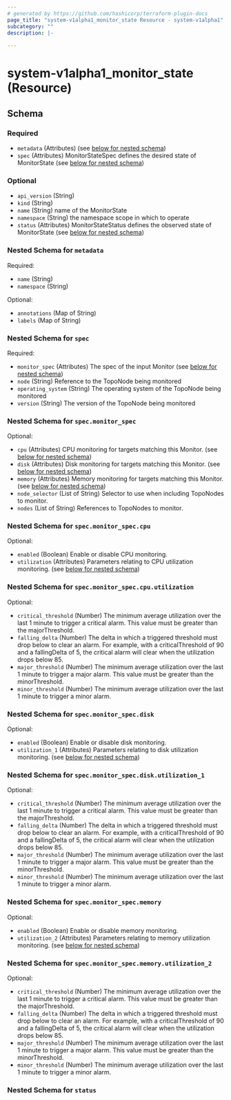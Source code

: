 ```yaml
---
# generated by https://github.com/hashicorp/terraform-plugin-docs
page_title: "system-v1alpha1_monitor_state Resource - system-v1alpha1"
subcategory: ""
description: |-
  
---
```


# system-v1alpha1_monitor_state (Resource)





<!-- schema generated by tfplugindocs -->
## Schema

### Required

- `metadata` (Attributes) (see [below for nested schema](#nestedatt--metadata))
- `spec` (Attributes) MonitorStateSpec defines the desired state of MonitorState (see [below for nested schema](#nestedatt--spec))

### Optional

- `api_version` (String)
- `kind` (String)
- `name` (String) name of the MonitorState
- `namespace` (String) the namespace scope in which to operate
- `status` (Attributes) MonitorStateStatus defines the observed state of MonitorState (see [below for nested schema](#nestedatt--status))

<a id="nestedatt--metadata"></a>
### Nested Schema for `metadata`

Required:

- `name` (String)
- `namespace` (String)

Optional:

- `annotations` (Map of String)
- `labels` (Map of String)


<a id="nestedatt--spec"></a>
### Nested Schema for `spec`

Required:

- `monitor_spec` (Attributes) The spec of the input Monitor (see [below for nested schema](#nestedatt--spec--monitor_spec))
- `node` (String) Reference to the TopoNode being monitored
- `operating_system` (String) The operating system of the TopoNode being monitored
- `version` (String) The version of the TopoNode being monitored

<a id="nestedatt--spec--monitor_spec"></a>
### Nested Schema for `spec.monitor_spec`

Optional:

- `cpu` (Attributes) CPU monitoring for targets matching this Monitor. (see [below for nested schema](#nestedatt--spec--monitor_spec--cpu))
- `disk` (Attributes) Disk monitoring for targets matching this Monitor. (see [below for nested schema](#nestedatt--spec--monitor_spec--disk))
- `memory` (Attributes) Memory monitoring for targets matching this Monitor. (see [below for nested schema](#nestedatt--spec--monitor_spec--memory))
- `node_selector` (List of String) Selector to use when including TopoNodes to monitor.
- `nodes` (List of String) References to TopoNodes to monitor.

<a id="nestedatt--spec--monitor_spec--cpu"></a>
### Nested Schema for `spec.monitor_spec.cpu`

Optional:

- `enabled` (Boolean) Enable or disable CPU monitoring.
- `utilization` (Attributes) Parameters relating to CPU utilization monitoring. (see [below for nested schema](#nestedatt--spec--monitor_spec--cpu--utilization))

<a id="nestedatt--spec--monitor_spec--cpu--utilization"></a>
### Nested Schema for `spec.monitor_spec.cpu.utilization`

Optional:

- `critical_threshold` (Number) The minimum average utilization over the last 1 minute to trigger a critical alarm.
This value must be greater than the majorThreshold.
- `falling_delta` (Number) The delta in which a triggered threshold must drop below to clear an alarm.
For example, with a criticalThreshold of 90 and a fallingDelta of 5, the critical alarm will clear when the utilization drops below 85.
- `major_threshold` (Number) The minimum average utilization over the last 1 minute to trigger a major alarm.
This value must be greater than the minorThreshold.
- `minor_threshold` (Number) The minimum average utilization over the last 1 minute to trigger a minor alarm.



<a id="nestedatt--spec--monitor_spec--disk"></a>
### Nested Schema for `spec.monitor_spec.disk`

Optional:

- `enabled` (Boolean) Enable or disable disk monitoring.
- `utilization_1` (Attributes) Parameters relating to disk utilization monitoring. (see [below for nested schema](#nestedatt--spec--monitor_spec--disk--utilization_1))

<a id="nestedatt--spec--monitor_spec--disk--utilization_1"></a>
### Nested Schema for `spec.monitor_spec.disk.utilization_1`

Optional:

- `critical_threshold` (Number) The minimum average utilization over the last 1 minute to trigger a critical alarm.
This value must be greater than the majorThreshold.
- `falling_delta` (Number) The delta in which a triggered threshold must drop below to clear an alarm.
For example, with a criticalThreshold of 90 and a fallingDelta of 5, the critical alarm will clear when the utilization drops below 85.
- `major_threshold` (Number) The minimum average utilization over the last 1 minute to trigger a major alarm.
This value must be greater than the minorThreshold.
- `minor_threshold` (Number) The minimum average utilization over the last 1 minute to trigger a minor alarm.



<a id="nestedatt--spec--monitor_spec--memory"></a>
### Nested Schema for `spec.monitor_spec.memory`

Optional:

- `enabled` (Boolean) Enable or disable memory monitoring.
- `utilization_2` (Attributes) Parameters relating to memory utilization monitoring. (see [below for nested schema](#nestedatt--spec--monitor_spec--memory--utilization_2))

<a id="nestedatt--spec--monitor_spec--memory--utilization_2"></a>
### Nested Schema for `spec.monitor_spec.memory.utilization_2`

Optional:

- `critical_threshold` (Number) The minimum average utilization over the last 1 minute to trigger a critical alarm.
This value must be greater than the majorThreshold.
- `falling_delta` (Number) The delta in which a triggered threshold must drop below to clear an alarm.
For example, with a criticalThreshold of 90 and a fallingDelta of 5, the critical alarm will clear when the utilization drops below 85.
- `major_threshold` (Number) The minimum average utilization over the last 1 minute to trigger a major alarm.
This value must be greater than the minorThreshold.
- `minor_threshold` (Number) The minimum average utilization over the last 1 minute to trigger a minor alarm.





<a id="nestedatt--status"></a>
### Nested Schema for `status`
